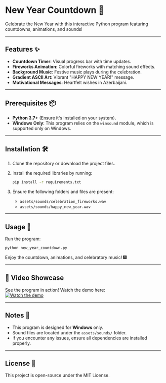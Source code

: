 
# New Year Countdown 🎉

Celebrate the New Year with this interactive Python program featuring countdowns, animations, and sounds!

---

## Features ✨

- **Countdown Timer**: Visual progress bar with time updates.
- **Fireworks Animation**: Colorful fireworks with matching sound effects.
- **Background Music**: Festive music plays during the celebration.
- **Gradient ASCII Art**: Vibrant "HAPPY NEW YEAR!" message.
- **Motivational Messages**: Heartfelt wishes in Azerbaijani.

---

## Prerequisites 📦

- **Python 3.7+** (Ensure it's installed on your system).
- **Windows Only**: This program relies on the `winsound` module, which is supported only on Windows.

---

## Installation 🛠️

1. Clone the repository or download the project files.

2. Install the required libraries by running:

   ```bash
   pip install -r requirements.txt
   ```

3. Ensure the following folders and files are present:

   - `assets/sounds/celebration_fireworks.wav`
   - `assets/sounds/happy_new_year.wav`

---

## Usage 🚀

Run the program:

```bash
python new_year_countdown.py
```

Enjoy the countdown, animations, and celebratory music! 🎆

---

## 🎥 Video Showcase  

See the program in action! Watch the demo here:  
[![Watch the demo](https://img.youtube.com/vi/efV3w9dEBYA/0.jpg)](https://www.youtube.com/watch?v=efV3w9dEBYA)

---

## Notes 📝

- This program is designed for **Windows** only.
- Sound files are located under the `assets/sounds/` folder.
- If you encounter any issues, ensure all dependencies are installed properly.

---

## License 📜

This project is open-source under the MIT License.
